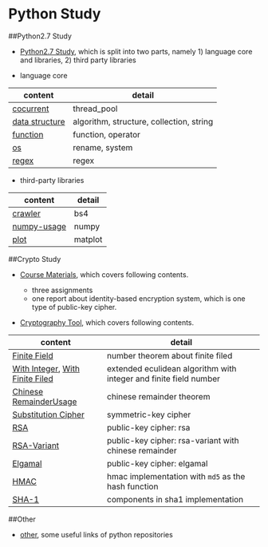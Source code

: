 # Python Study
##Python2.7 Study
- [Python2.7 Study](study), which is split into two parts, namely 1) language core and libraries, 2) third party libraries

- language core

content | detail 
--- | --- 
[cocurrent](study/language_core_and_lib/concurrent) | thread_pool
[data structure](study/language_core_and_lib/data_structure) | algorithm, structure, collection, string 
[function](study/language_core_and_lib/function) | function, operator 
[os](study/language_core_and_lib/os) | rename, system 
[regex](study/language_core_and_lib/regex) | regex 


- third-party libraries

content | detail 
--- | --- 
[crawler](study/third_party_library/crawler) | bs4 
[numpy-usage](study/third_party_library/numpy_usage) | numpy
[plot](study/third_party_library/plot) | matplot

##Crypto Study
- [Course Materials](course_materials), which covers following contents.
  - three assignments
  - one report about identity-based encryption system, which is one type of public-key cipher.

- [Cryptography Tool](crpyto_tool), which covers following contents.

content | detail
--- | ---
[Finite Field](crpyto_tool/libs/finite_field_op.py)  | number theorem about finite filed
[With Integer](crpyto_tool/libs/extended_euclidean.py), [With Finite Filed](crpyto_tool/libs/extended_euclidean_poly.py)  | extended eculidean algorithm with integer and finite field number
[Chinese RemainderUsage](crpyto_tool/libs/chinese_remainder_theorem.py)  | chinese remainder theorem
[Substitution Cipher](crpyto_tool/libs/substitution_cipher.py) | symmetric-key cipher
[RSA](crpyto_tool/libs/rsa.py) | public-key cipher: rsa
[RSA-Variant](crpyto_tool/libs/rsa_with_chinese_remainder.py) | public-key cipher: rsa-variant with chinese remainder
[Elgamal](crpyto_tool/libs/elgamal.py) | public-key cipher: elgamal
[HMAC](crpyto_tool/libs/hmac.py) | hmac implementation with `md5` as the hash function
[SHA-1](crpyto_tool/libs/sha1.py) | components in sha1 implementation

##Other
- [other](other), some useful links of python repositories
